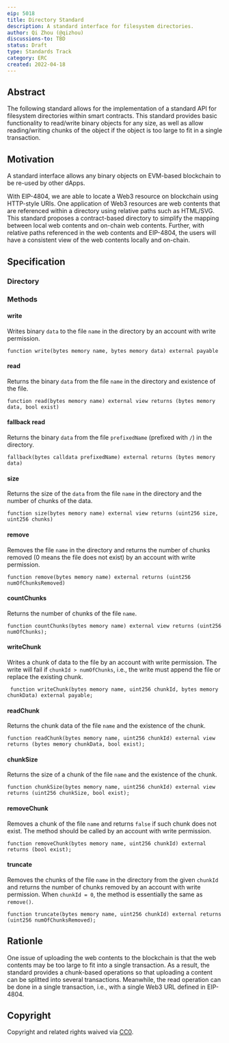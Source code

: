 ```yaml
---
eip: 5018
title: Directory Standard
description: A standard interface for filesystem directories.
author: Qi Zhou (@qizhou)
discussions-to: TBD
status: Draft
type: Standards Track
category: ERC
created: 2022-04-18
---
```



## Abstract

The following standard allows for the implementation of a standard API for filesystem directories within smart contracts.
This standard provides basic functionality to read/write binary objects for any size, as well as allow reading/writing chunks of the object if the object is too large to fit in a single transaction.

## Motivation

A standard interface allows any binary objects on EVM-based blockchain to be re-used by other dApps.

With EIP-4804, we are able to locate a Web3 resource on blockchain using HTTP-style URIs.  One application of Web3 resources are web contents that are referenced within a directory using relative paths such as HTML/SVG.  This standard proposes a contract-based directory to simplify the mapping between local web contents and on-chain web contents.  Further, with relative paths referenced in the web contents and EIP-4804, the users will have a consistent view of the web contents locally and on-chain.

## Specification

### Directory

### Methods

#### write

Writes binary `data` to the file `name` in the directory by an account with write permission.

```
function write(bytes memory name, bytes memory data) external payable
```

#### read

Returns the binary `data` from the file `name` in the directory and existence of the file.

```
function read(bytes memory name) external view returns (bytes memory data, bool exist)
```

#### fallback read

Returns the binary `data` from the file `prefixedName` (prefixed with `/`) in the directory.

```
fallback(bytes calldata prefixedName) external returns (bytes memory data) 
```

#### size

Returns the size of the `data` from the file `name` in the directory and the number of chunks of the data.

```
function size(bytes memory name) external view returns (uint256 size, uint256 chunks)
```

#### remove

Removes the file `name` in the directory and returns the number of chunks removed (0 means the file does not exist) by an account with write permission.

```
function remove(bytes memory name) external returns (uint256 numOfChunksRemoved)
```

#### countChunks

Returns the number of chunks of the file `name`.

```
function countChunks(bytes memory name) external view returns (uint256 numOfChunks);
```

#### writeChunk

Writes a chunk of data to the file by an account with write permission. The write will fail if `chunkId > numOfChunks`, i.e., the write must append the file or replace the existing chunk.

```
 function writeChunk(bytes memory name, uint256 chunkId, bytes memory chunkData) external payable;
```

#### readChunk

Returns the chunk data of the file `name` and the existence of the chunk.

```
function readChunk(bytes memory name, uint256 chunkId) external view returns (bytes memory chunkData, bool exist);
```

#### chunkSize

Returns the size of a chunk of the file `name` and the existence of the chunk.

```
function chunkSize(bytes memory name, uint256 chunkId) external view returns (uint256 chunkSize, bool exist);
```

#### removeChunk

Removes a chunk of the file `name` and returns `false` if such chunk does not exist. The method should be called by an account with write permission.

```
function removeChunk(bytes memory name, uint256 chunkId) external returns (bool exist);
```

#### truncate

Removes the chunks of the file `name` in the directory from the given `chunkId` and returns the number of chunks removed by an account with write permission.  When `chunkId = 0`, the method is essentially the same as `remove()`.

```
function truncate(bytes memory name, uint256 chunkId) external returns (uint256 numOfChunksRemoved);
```

## Rationle

One issue of uploading the web contents to the blockchain is that the web contents may be too large to fit into a single transaction.  As a result, the standard provides a chunk-based operations so that uploading a content can be splitted into several transactions.  Meanwhile, the read operation can be done in a single transaction, i.e., with a single Web3 URL defined in EIP-4804.

## Copyright

Copyright and related rights waived via [CC0](https://creativecommons.org/publicdomain/zero/1.0/).
